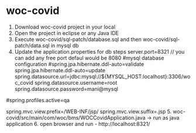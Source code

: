 # woc-covid
1. Download woc-covid project in your local
2. Open the project in eclipse or any Java IDE
3. Execute woc-covid/sql-patch/database.sql and then woc-covid/sql-patch/data.sql in mysql db
4. Update the application.properties for db steps 
server.port=8321 // you can add any free port defaul would be 8080
#mysql database configuration
#spring.jpa.hibernate.ddl-auto=validate
spring.jpa.hibernate.ddl-auto=update
spring.datasource.url=jdbc:mysql://${MYSQL_HOST:localhost}:3306/woc_covid
spring.datasource.username=root
spring.datasource.password=mani@mysql

#spring.profiles.active=qa

spring.mvc.view.prefix=/WEB-INF/jsp/
spring.mvc.view.suffix=.jsp
5. woc-covid/src/main/com/woc/bms/WOCCovidApplication.java -> run as java application
6. open browser and run - http://localhost:8321/
